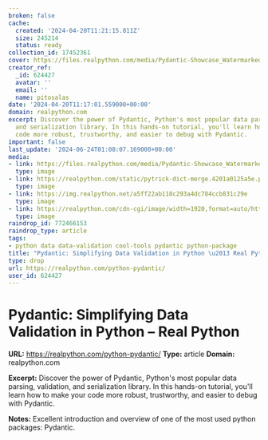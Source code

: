 ```yaml
---
broken: false
cache:
  created: '2024-04-20T11:21:15.811Z'
  size: 245214
  status: ready
collection_id: 17452361
cover: https://files.realpython.com/media/Pydantic-Showcase_Watermarked.423b9d2e27c6.jpg
creator_ref:
  _id: 624427
  avatar: ''
  email: ''
  name: pitosalas
date: '2024-04-20T11:17:01.559000+00:00'
domain: realpython.com
excerpt: Discover the power of Pydantic, Python's most popular data parsing, validation,
  and serialization library. In this hands-on tutorial, you'll learn how to make your
  code more robust, trustworthy, and easier to debug with Pydantic.
important: false
last_update: '2024-06-24T01:08:07.169000+00:00'
media:
- link: https://files.realpython.com/media/Pydantic-Showcase_Watermarked.423b9d2e27c6.jpg
  type: image
- link: https://realpython.com/static/pytrick-dict-merge.4201a0125a5e.png
  type: image
- link: https://img.realpython.net/a5ff22ab118c293a4dc784ccb831c29e
  type: image
- link: https://realpython.com/cdn-cgi/image/width=1920,format=auto/https://files.realpython.com/media/Pydantic-Showcase_Watermarked.423b9d2e27c6.jpg
  type: image
raindrop_id: 772466153
raindrop_type: article
tags:
- python data data-validation cool-tools pydantic python-package
title: "Pydantic: Simplifying Data Validation in Python \u2013 Real Python"
type: drop
url: https://realpython.com/python-pydantic/
user_id: 624427
---
```


# Pydantic: Simplifying Data Validation in Python – Real Python

**URL:** https://realpython.com/python-pydantic/
**Type:** article
**Domain:** realpython.com

**Excerpt:** Discover the power of Pydantic, Python's most popular data parsing, validation, and serialization library. In this hands-on tutorial, you'll learn how to make your code more robust, trustworthy, and easier to debug with Pydantic.

**Notes:**
Excellent introduction and overview of one of the most used python packages: Pydantic. 
